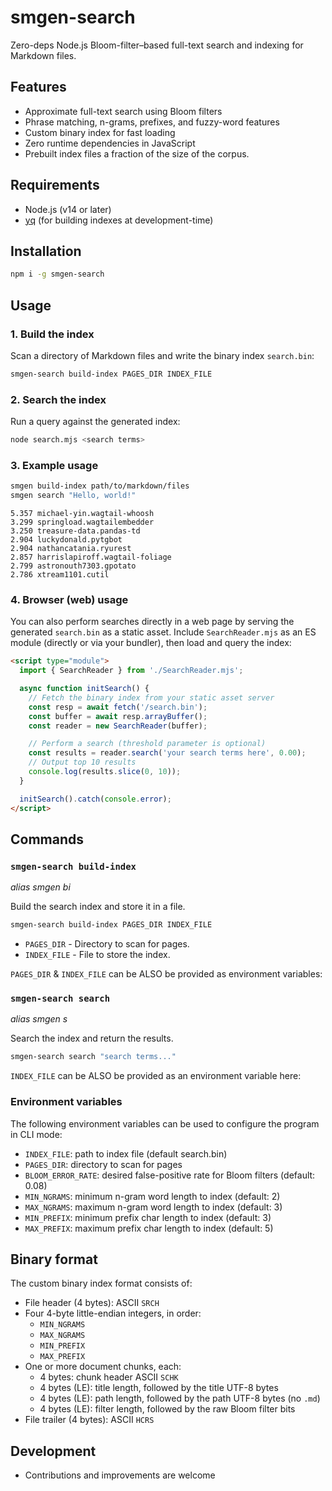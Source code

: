 # smgen-search

Zero-deps Node.js Bloom-filter–based full-text search and indexing for Markdown files.

## Features

- Approximate full-text search using Bloom filters
- Phrase matching, n-grams, prefixes, and fuzzy-word features
- Custom binary index for fast loading
- Zero runtime dependencies in JavaScript
- Prebuilt index files a fraction of the size of the corpus.

## Requirements

- Node.js (v14 or later)
- [yq](https://github.com/mikefarah/yq) (for building indexes at development-time)

## Installation

```sh
npm i -g smgen-search
```

## Usage

### 1. Build the index

Scan a directory of Markdown files and write the binary index `search.bin`:

```sh
smgen-search build-index PAGES_DIR INDEX_FILE
```

### 2. Search the index

Run a query against the generated index:

```sh
node search.mjs <search terms>
```

### 3. Example usage

```bash
smgen build-index path/to/markdown/files
smgen search "Hello, world!"
```
```plain
5.357 michael-yin.wagtail-whoosh
3.299 springload.wagtailembedder
3.250 treasure-data.pandas-td
2.904 luckydonald.pytgbot
2.904 nathancatania.ryurest
2.857 harrislapiroff.wagtail-foliage
2.799 astronouth7303.gpotato
2.786 xtream1101.cutil
```

### 4. Browser (web) usage

You can also perform searches directly in a web page by serving the generated `search.bin` as a static asset.
Include `SearchReader.mjs` as an ES module (directly or via your bundler), then load and query the index:

```html
<script type="module">
  import { SearchReader } from './SearchReader.mjs';

  async function initSearch() {
    // Fetch the binary index from your static asset server
    const resp = await fetch('/search.bin');
    const buffer = await resp.arrayBuffer();
    const reader = new SearchReader(buffer);

    // Perform a search (threshold parameter is optional)
    const results = reader.search('your search terms here', 0.00);
    // Output top 10 results
    console.log(results.slice(0, 10));
  }

  initSearch().catch(console.error);
</script>
```

## Commands

### `smgen-search build-index`

*alias smgen bi*

Build the search index and store it in a file.

```sh
smgen-search build-index PAGES_DIR INDEX_FILE
```

* `PAGES_DIR` - Directory to scan for pages.
* `INDEX_FILE` - File to store the index.

`PAGES_DIR` & `INDEX_FILE` can be ALSO be provided as environment variables:

### `smgen-search search`

*alias smgen s*

Search the index and return the results.

```sh
smgen-search search "search terms..."
```


`INDEX_FILE` can be ALSO be provided as an environment variable here:

### Environment variables

The following environment variables can be used to configure the program in CLI mode:

- `INDEX_FILE`: path to index file (default search.bin)
- `PAGES_DIR`: directory to scan for pages
- `BLOOM_ERROR_RATE`: desired false-positive rate for Bloom filters (default: 0.08)
- `MIN_NGRAMS`: minimum n-gram word length to index (default: 2)
- `MAX_NGRAMS`: maximum n-gram word length to index (default: 3)
- `MIN_PREFIX`: minimum prefix char length to index (default: 3)
- `MAX_PREFIX`: maximum prefix char length to index (default: 5)

## Binary format

The custom binary index format consists of:

- File header (4 bytes): ASCII `SRCH`
- Four 4-byte little-endian integers, in order:
  - `MIN_NGRAMS`
  - `MAX_NGRAMS`
  - `MIN_PREFIX`
  - `MAX_PREFIX`
- One or more document chunks, each:
  - 4 bytes: chunk header ASCII `SCHK`
  - 4 bytes (LE): title length, followed by the title UTF-8 bytes
  - 4 bytes (LE): path length, followed by the path UTF-8 bytes (no `.md`)
  - 4 bytes (LE): filter length, followed by the raw Bloom filter bits
- File trailer (4 bytes): ASCII `HCRS`

## Development

- Contributions and improvements are welcome
